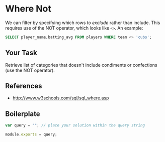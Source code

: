 # Where Not

We can filter by specifying which rows to *exclude* rather than include. This requires use of the NOT operator, which looks like `<>`. An example:
```sql
SELECT player_name,batting_avg FROM players WHERE team <> 'cubs';
```

## Your Task
Retrieve list of categories that doesn't include condiments or confections (use the NOT operator).

## References
* http://www.w3schools.com/sql/sql_where.asp

## Boilerplate

```javascript
var query = ""; // place your solution within the query string

module.exports = query;
```
